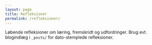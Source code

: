 ```yaml
---
layout: page
title: Refleksioner
permalink: /refleksioner/
---
```


Løbende refleksioner om læring, fremskridt og udfordringer. Brug evt. blogindlæg i `_posts/` for dato-stemplede refleksioner.
